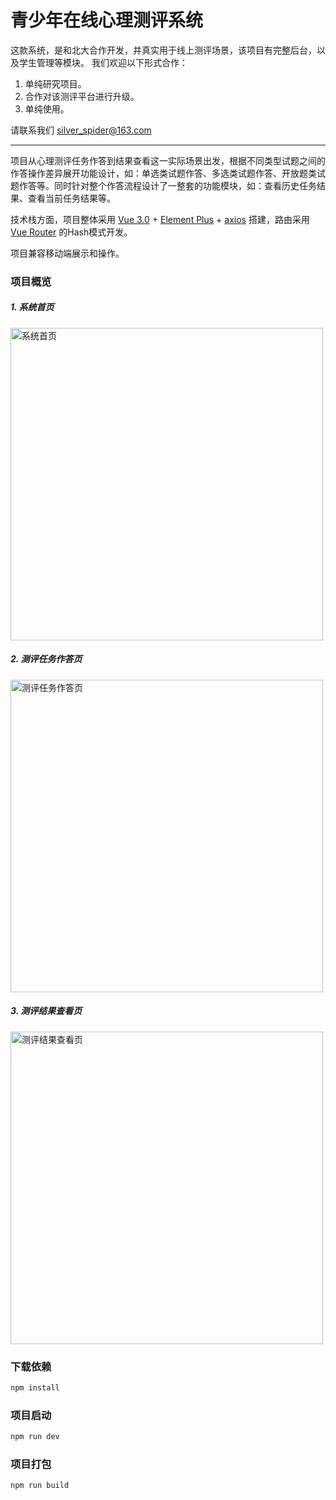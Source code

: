 # 青少年在线心理测评系统

这款系统，是和北大合作开发，并真实用于线上测评场景，该项目有完整后台，以及学生管理等模块。 我们欢迎以下形式合作：
1. 单纯研究项目。
2. 合作对该测评平台进行升级。
3. 单纯使用。 

请联系我们 silver_spider@163.com

---------------------------------------------------------------------

项目从心理测评任务作答到结果查看这一实际场景出发，根据不同类型试题之间的作答操作差异展开功能设计，如：单选类试题作答、多选类试题作答、开放题类试题作答等。同时针对整个作答流程设计了一整套的功能模块，如：查看历史任务结果、查看当前任务结果等。

技术栈方面，项目整体采用 [Vue 3.0](https://cn.vuejs.org/) + [Element Plus](https://github.com/element-plus/element-plus) + [axios](https://github.com/axios/axios) 搭建，路由采用 [Vue Router](https://router.vuejs.org/zh/) 的Hash模式开发。

项目兼容移动端展示和操作。

### 项目概览
##### 1. 系统首页
<img alt="系统首页" src="https://psychology-web.oss-cn-beijing.aliyuncs.com/readme/home.png" width="500">

##### 2. 测评任务作答页
<img alt="测评任务作答页" src="https://psychology-web.oss-cn-beijing.aliyuncs.com/readme/question.png" width="500">

##### 3. 测评结果查看页
<img alt="测评结果查看页" src="https://psychology-web.oss-cn-beijing.aliyuncs.com/readme/result.png" width="500">

### 下载依赖

```sh
npm install
```

### 项目启动

```sh
npm run dev
```

### 项目打包

```sh
npm run build
```
